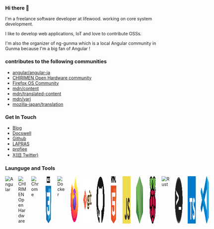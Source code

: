 ### Hi there 👋

I'm a freelance software developer at lifewood. working on core system development.

I like to develop web applications, IoT and love to contribute OSSs.

I'm also the organizer of ng-gunma which is a local Angular community in Gunma because I'm a big fan of Angular !

### contributes to the following communities

- [angular/angular-ja](https://github.com/angular/angular-ja)
- [CHIRIMEN Open Hardware community](https://github.com/chirimen-oh)
- [Firefox OS Community](https://github.com/fxosorg)
- [mdn/content](https://github.com/mdn/content)
- [mdn/translated-content](https://github.com/mdn/translated-content)
- [mdn/yari](https://github.com/mdn/yari)
- [mozilla-japan/translation](https://github.com/mozilla-japan/translation)

### Get In Touch

- [Blog](https://lifewood.hatenablog.com/)
- [Docswell](https://www.docswell.com/user/ic_lifewood)
- [Github](https://github.com/gurezo)
- [LAPRAS](https://lapras.com/public/ic_lifewood)
- [profiee](https://profiee.com/i/lifewood)
- [X(旧 Twitter)](https://twitter.com/ic_lifewood)

### Launguge and Tools

<div style="display:flex; gap: 16px 16px;">
  <img alt="Angular" src="https://avatars.githubusercontent.com/u/139426?s=48&v=4" width="26px" align="center"></a>
  <img alt="CHIRIMEN Open Hardware" src="https://avatars0.githubusercontent.com/u/18115652?s=60&v=4" width="26px" align="center"></a>
  <img alt="Chrome" src="https://avatars.githubusercontent.com/u/1778935?s=200&v=4" width="26px" align="center"></a>
  <img alt="CSS3" src="https://raw.githubusercontent.com/github/explore/80688e429a7d4ef2fca1e82350fe8e3517d3494d/topics/css/css.png" width="26px" align="center"></a>
  <img alt="Docker" src="https://avatars.githubusercontent.com/u/7739233?s=200&v=4" width="26px" align="center"></a>
  <img alt="Firefox" src="https://raw.githubusercontent.com/github/explore/361e2821e2dea67711cde99c9c40ed357061cf27/topics/firefox/firefox.png" width="26px" align="center"></a>
  <img alt="Git" src="https://raw.githubusercontent.com/github/explore/80688e429a7d4ef2fca1e82350fe8e3517d3494d/topics/git/git.png" width="26px" align="center"></a>
  <img alt="GitHub" src="https://raw.githubusercontent.com/github/explore/78df643247d429f6cc873026c0622819ad797942/topics/github/github.png" width="26px" align="center"></a>
  <img alt="HTML5" src="https://raw.githubusercontent.com/github/explore/80688e429a7d4ef2fca1e82350fe8e3517d3494d/topics/html/html.png" width="26px" align="center"></a>
  <img alt="JavaScript" src="https://raw.githubusercontent.com/github/explore/80688e429a7d4ef2fca1e82350fe8e3517d3494d/topics/javascript/javascript.png" width="26px" align="center"></a>
  <img alt="Node.js" src="https://raw.githubusercontent.com/github/explore/80688e429a7d4ef2fca1e82350fe8e3517d3494d/topics/nodejs/nodejs.png" width="26px" align="center"></a>
  <img alt="Rapsberry Pi" src="https://raw.githubusercontent.com/github/explore/80688e429a7d4ef2fca1e82350fe8e3517d3494d/topics/raspberry-pi/raspberry-pi.png" width="26px" align="center"></a>
  <img alt="Rust" src="https://avatars.githubusercontent.com/u/5430905?s=48&v=4" width="26px" align="center"></a>
  <img alt="Terminal" src="https://raw.githubusercontent.com/github/explore/80688e429a7d4ef2fca1e82350fe8e3517d3494d/topics/terminal/terminal.png" width="26px" align="center"></a>
  <img alt="Typescript" src="https://raw.githubusercontent.com/github/explore/80688e429a7d4ef2fca1e82350fe8e3517d3494d/topics/typescript/typescript.png" width="26px" align="center"></a>
  <img alt="Visual Studio Code" src="https://raw.githubusercontent.com/github/explore/80688e429a7d4ef2fca1e82350fe8e3517d3494d/topics/visual-studio-code/visual-studio-code.png" width="26px" align="center">
</div>
<br>
<!-- 
![gurezo's github stats](https://github-readme-stats.vercel.app/api?username=gurezo)

[![Top Langs](https://github-readme-stats.vercel.app/api/top-langs/?username=gurezo)](https://github.com/gurezo/github-readme-stats)
-->

## [github](./github/README.md)

[![](https://raw.githubusercontent.com/gurezo/gurezo/master/profile-summary-card-output/github/0-profile-details.svg)](https://github.com/vn7n24fzkq/github-profile-summary-cards)
[![](https://raw.githubusercontent.com/gurezo/gurezo/master/profile-summary-card-output/github/1-repos-per-language.svg)](https://github.com/vn7n24fzkq/github-profile-summary-cards) [![](https://raw.githubusercontent.com/gurezo/gurezo/master/profile-summary-card-output/github/2-most-commit-language.svg)](https://github.com/vn7n24fzkq/github-profile-summary-cards)
[![](https://raw.githubusercontent.com/gurezo/gurezo/master/profile-summary-card-output/github/3-stats.svg)](https://github.com/vn7n24fzkq/github-profile-summary-cards) [![](https://raw.githubusercontent.com/gurezo/gurezo/master/profile-summary-card-output/github/4-productive-time.svg)](https://github.com/vn7n24fzkq/github-profile-summary-cards)

<!--
**gurezo/gurezo** is a ✨ _special_ ✨ repository because its `README.md` (this file) appears on your GitHub profile.

Here are some ideas to get you started:

- 🔭 I’m currently working on ...
- 🌱 I’m currently learning ...
- 👯 I’m looking to collaborate on ...
- 🤔 I’m looking for help with ...
- 💬 Ask me about ...
- 📫 How to reach me: ...
- 😄 Pronouns: ...
- ⚡ Fun fact: ...
-->
